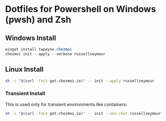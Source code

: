# Dotfiles for Powershell on Windows (pwsh) and Zsh

## Windows Install

```powershell
winget install twpayne.chezmoi
chezmoi init --apply --verbose russellseymour
```

## Linux Install

```sh
sh -c "$(curl -fsLS get.chezmoi.io)" -- init --apply russellseymour
```

### Transient Install

This is used only for transient environments like containers:

```sh
sh -c "$(curl -fsLS get.chezmoi.io)" -- init --one-shot russellseymour
```
